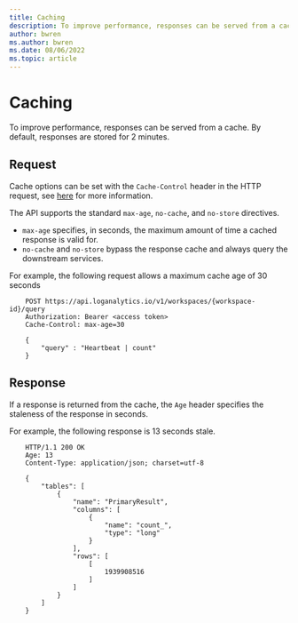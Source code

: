 ```yaml
---
title: Caching
description: To improve performance, responses can be served from a cache. By default, responses are stored for 2 minutes.
author: bwren
ms.author: bwren
ms.date: 08/06/2022
ms.topic: article
---
```

# Caching
To improve performance, responses can be served from a cache. By default, responses are stored for 2 minutes.

## Request
Cache options can be set with the `Cache-Control` header in the HTTP request, see [here](https://developer.mozilla.org/en-US/docs/Web/HTTP/Headers/Cache-Control) for more information.

The API supports the standard `max-age`, `no-cache`, and `no-store` directives.
 - `max-age` specifies, in seconds, the maximum amount of time a cached response is valid for. 
 - `no-cache` and `no-store` bypass the response cache and always query the downstream services.

For example, the following request allows a maximum cache age of 30 seconds

```
    POST https://api.loganalytics.io/v1/workspaces/{workspace-id}/query
    Authorization: Bearer <access token>
    Cache-Control: max-age=30
    
    {
        "query" : "Heartbeat | count"
    }
```
## Response

If a response is returned from the cache, the `Age` header specifies the staleness of the response in seconds.

For example, the following response is 13 seconds stale.

```
    HTTP/1.1 200 OK
    Age: 13
    Content-Type: application/json; charset=utf-8
    
    {
        "tables": [
            {
                "name": "PrimaryResult",
                "columns": [
                    {
                        "name": "count_",
                        "type": "long"
                    }
                ],
                "rows": [
                    [
                        1939908516
                    ]
                ]
            }
        ]
    }
```
